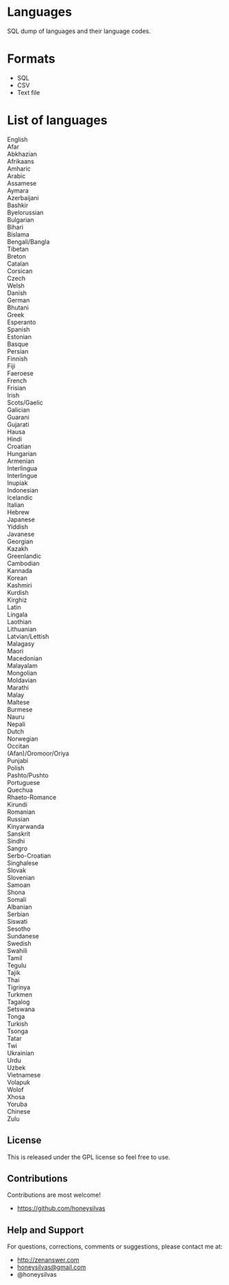 # Languages
SQL dump of languages and their language codes.


# Formats

 - SQL
 - CSV
 - Text file

 
# List of languages

English  
Afar  
Abkhazian  
Afrikaans  
Amharic  
Arabic  
Assamese  
Aymara  
Azerbaijani  
Bashkir  
Byelorussian  
Bulgarian  
Bihari  
Bislama  
Bengali/Bangla  
Tibetan  
Breton  
Catalan  
Corsican  
Czech  
Welsh  
Danish  
German  
Bhutani  
Greek  
Esperanto  
Spanish  
Estonian  
Basque  
Persian  
Finnish  
Fiji  
Faeroese  
French  
Frisian  
Irish  
Scots/Gaelic  
Galician  
Guarani  
Gujarati  
Hausa  
Hindi  
Croatian  
Hungarian  
Armenian  
Interlingua  
Interlingue  
Inupiak  
Indonesian  
Icelandic  
Italian  
Hebrew  
Japanese  
Yiddish  
Javanese  
Georgian  
Kazakh  
Greenlandic  
Cambodian  
Kannada  
Korean  
Kashmiri  
Kurdish  
Kirghiz  
Latin  
Lingala  
Laothian  
Lithuanian  
Latvian/Lettish  
Malagasy  
Maori  
Macedonian  
Malayalam  
Mongolian  
Moldavian  
Marathi  
Malay  
Maltese  
Burmese  
Nauru  
Nepali  
Dutch  
Norwegian  
Occitan  
(Afan)/Oromoor/Oriya  
Punjabi  
Polish  
Pashto/Pushto  
Portuguese  
Quechua  
Rhaeto-Romance  
Kirundi  
Romanian  
Russian  
Kinyarwanda  
Sanskrit  
Sindhi  
Sangro  
Serbo-Croatian  
Singhalese  
Slovak  
Slovenian  
Samoan  
Shona  
Somali  
Albanian  
Serbian  
Siswati  
Sesotho  
Sundanese  
Swedish  
Swahili  
Tamil  
Tegulu  
Tajik  
Thai  
Tigrinya  
Turkmen  
Tagalog  
Setswana  
Tonga  
Turkish  
Tsonga  
Tatar  
Twi  
Ukrainian  
Urdu  
Uzbek  
Vietnamese  
Volapuk  
Wolof  
Xhosa  
Yoruba  
Chinese  
Zulu  


## License

This is released under the GPL license so feel free to use.


## Contributions

Contributions are most welcome!

 - https://github.com/honeysilvas 


## Help and Support

For questions, corrections, comments or suggestions, please contact me at:

 - http://zenanswer.com
 - honeysilvas@gmail.com
 - @honeysilvas


